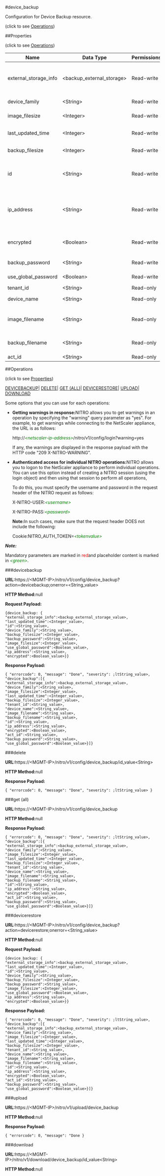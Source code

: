 #device_backup



Configuration for Device Backup resource.

<span>(click to see [Operations](#operations))</span>



##Properties 

<span>(click to see [Operations](#operations))</span>





<table><thead><tr><th>Name</th><th>Data Type</th><th>Permissions</th><th>Description</th></tr></thead><tbody><tr><td>external_storage_info</td><td>&lt;backup_external_storage></td><td>Read-write</td><td>Information of the External storage for backup file.</td></tr><tr><td>device_family</td><td>&lt;String></td><td>Read-write</td><td>Device family..</td></tr><tr><td>image_filesize</td><td>&lt;Integer></td><td>Read-write</td><td>Image File Size.</td></tr><tr><td>last_updated_time</td><td>&lt;Integer></td><td>Read-write</td><td>Last Updated Time.</td></tr><tr><td>backup_filesize</td><td>&lt;Integer></td><td>Read-write</td><td>Backup file size.</td></tr><tr><td>id</td><td>&lt;String></td><td>Read-write</td><td>Id is system generated key for all backed up files.</td></tr><tr><td>ip_address</td><td>&lt;String></td><td>Read-write</td><td>Device IP Address.<br>Minimum length = 1<br>Maximum length = 64</td></tr><tr><td>encrypted</td><td>&lt;Boolean></td><td>Read-write</td><td>Indicates if the backup files are encrypted.</td></tr><tr><td>backup_password</td><td>&lt;String></td><td>Read-write</td><td>Backup Password.</td></tr><tr><td>use_global_password</td><td>&lt;Boolean></td><td>Read-write</td><td>Global Password.</td></tr><tr><td>tenant_id</td><td>&lt;String></td><td>Read-only</td><td>Tenant ID.</td></tr><tr><td>device_name</td><td>&lt;String></td><td>Read-only</td><td>Device Hostname.</td></tr><tr><td>image_filename</td><td>&lt;String></td><td>Read-only</td><td>Name of the image file backed up.</td></tr><tr><td>backup_filename</td><td>&lt;String></td><td>Read-only</td><td>Name of the backed up file.</td></tr><tr><td>act_id</td><td>&lt;String></td><td>Read-only</td><td>Activity Id.</td></tr></tbody></table>

##Operations 

<span>(click to see [Properties](#properties))</span>





[DEVICEBACKUP](#deviceb)| [DELETE](#delete)| [GET (ALL)](#get-all)| [DEVICERESTORE](#devicere)| [UPLOAD](#u)| [DOWNLOAD](#dow)





Some options that you can use for each operations:

<ul><li><p><b>Getting warnings in response:</b>NITRO allows you to get warnings in an operation by specifying the "warning" query parameter as "yes". For example, to get warnings while connecting to the NetScaler appliance, the URL is as follows:</p><p>http://<span style="color:green;font-style:italic;">&lt;netscaler-ip-address&gt;</span>/nitro/v1/config/login?warning=yes</p><p>If any, the warnings are displayed in the response payload with the HTTP code "209 X-NITRO-WARNING".</p></li><li><p><b>Authenticated access for individual NITRO operations:</b>NITRO allows you to logon to the NetScaler appliance to perform individual operations. You can use this option instead of creating a NITRO session (using the login object) and then using that session to perform all operations,</p><p>To do this, you must specify the username and password in the request header of the NITRO request as follows:</p><p>X-NITRO-USER:<span style="color:green;font-style:italic;">&lt;username&gt;</span></p><p>X-NITRO-PASS:<span style="color:green;font-style:italic;">&lt;password&gt;</span></p><p><b>Note:</b>In such cases, make sure that the request header DOES not include the following:</p><p>Cookie:NITRO_AUTH_TOKEN=<span style="color:green;font-style:italic;">&lt;tokenvalue&gt;</span></p></li></ul>







***Note:*** 

Mandatory parameters are marked in <span style="color:#FF0000;">red</span>and placeholder content is marked in <span style="color:green;font-style:italic">&lt;green&gt;</span>.



###devicebackup







<b>URL:</b>https://&lt;MGMT-IP&gt;/nitro/v1/config/device_backup?action=devicebackup;onerror=&lt;String_value&gt;

<b>HTTP Method:</b>null

<b>Request Payload: </b>
```
{device_backup: {
"external_storage_info":<backup_external_storage_value>,
"last_updated_time":<Integer_value>,
"id":<String_value>,
"device_family":<String_value>,
"backup_filesize":<Integer_value>,
"backup_password":<String_value>,
"image_filesize":<Integer_value>,
"use_global_password":<Boolean_value>,
"ip_address":<String_value>,
"encrypted":<Boolean_value>}}
```

<b>Response Payload: </b>
```
{ "errorcode": 0, "message": "Done", "severity": ;ltString_value>, "device_backup":[{
"external_storage_info":<backup_external_storage_value>,
"device_family":<String_value>,
"image_filesize":<Integer_value>,
"last_updated_time":<Integer_value>,
"backup_filesize":<Integer_value>,
"tenant_id":<String_value>,
"device_name":<String_value>,
"image_filename":<String_value>,
"backup_filename":<String_value>,
"id":<String_value>,
"ip_address":<String_value>,
"encrypted":<Boolean_value>,
"act_id":<String_value>,
"backup_password":<String_value>,
"use_global_password":<Boolean_value>}]}
```







###delete







<b>URL:</b>https://&lt;MGMT-IP&gt;/nitro/v1/config/device_backup/id_value&lt;String&gt;

<b>HTTP Method:</b>null

<b>Response Payload: </b>
```
{ "errorcode": 0, "message": "Done", "severity": ;ltString_value> }
```







###get (all)







<b>URL:</b>https://&lt;MGMT-IP&gt;/nitro/v1/config/device_backup

<b>HTTP Method:</b>null

<b>Response Payload: </b>
```
{ "errorcode": 0, "message": "Done", "severity": ;ltString_value>, "device_backup":[{
"external_storage_info":<backup_external_storage_value>,
"device_family":<String_value>,
"image_filesize":<Integer_value>,
"last_updated_time":<Integer_value>,
"backup_filesize":<Integer_value>,
"tenant_id":<String_value>,
"device_name":<String_value>,
"image_filename":<String_value>,
"backup_filename":<String_value>,
"id":<String_value>,
"ip_address":<String_value>,
"encrypted":<Boolean_value>,
"act_id":<String_value>,
"backup_password":<String_value>,
"use_global_password":<Boolean_value>}]}
```







###devicerestore







<b>URL:</b>https://&lt;MGMT-IP&gt;/nitro/v1/config/device_backup?action=devicerestore;onerror=&lt;String_value&gt;

<b>HTTP Method:</b>null

<b>Request Payload: </b>
```
{device_backup: {
"external_storage_info":<backup_external_storage_value>,
"last_updated_time":<Integer_value>,
"id":<String_value>,
"device_family":<String_value>,
"backup_filesize":<Integer_value>,
"backup_password":<String_value>,
"image_filesize":<Integer_value>,
"use_global_password":<Boolean_value>,
"ip_address":<String_value>,
"encrypted":<Boolean_value>}}
```

<b>Response Payload: </b>
```
{ "errorcode": 0, "message": "Done", "severity": ;ltString_value>, "device_backup":[{
"external_storage_info":<backup_external_storage_value>,
"device_family":<String_value>,
"image_filesize":<Integer_value>,
"last_updated_time":<Integer_value>,
"backup_filesize":<Integer_value>,
"tenant_id":<String_value>,
"device_name":<String_value>,
"image_filename":<String_value>,
"backup_filename":<String_value>,
"id":<String_value>,
"ip_address":<String_value>,
"encrypted":<Boolean_value>,
"act_id":<String_value>,
"backup_password":<String_value>,
"use_global_password":<Boolean_value>}]}
```







###upload







<b>URL:</b>https://&lt;MGMT-IP&gt;/nitro/v1/upload/device_backup

<b>HTTP Method:</b>null

<b>Response Payload: </b>
```
{ "errorcode": 0, "message": "Done }
```







###download







<b>URL:</b>https://&lt;MGMT-IP&gt;/nitro/v1/download/device_backup/id_value&lt;String&gt;

<b>HTTP Method:</b>null







